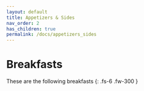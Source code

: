 ```yaml
---
layout: default
title: Appetizers & Sides
nav_order: 2
has_children: true
permalink: /docs/appetizers_sides
---
```


# Breakfasts

These are the following breakfasts
{: .fs-6 .fw-300 }
